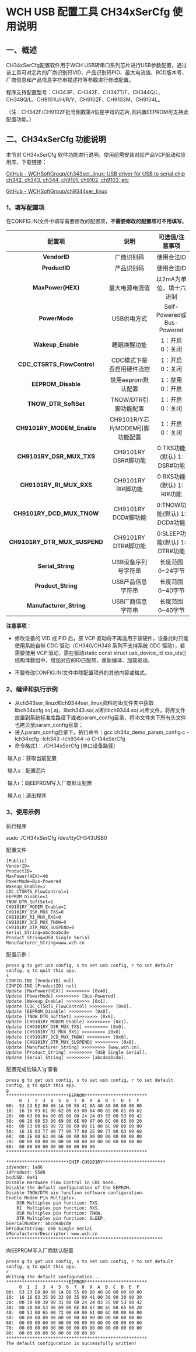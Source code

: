 # **WCH USB 配置工具 CH34xSerCfg 使用说明**



## **一、概述**

CH34xSerCfg配置软件用于WCH USB转串口系列芯片进行USB参数配置，通过该工具可对芯片的厂商识别码VID、产品识别码PID、最大电流值、BCD版本号、厂商信息和产品信息字符串描述符等参数进行修改配置。

程序支持配置型号：CH343P、CH342F、CH347T/F、CH344Q/L、CH348Q/L、CH9101U/H/R/Y、CH9102F、CH9103M、CH9104L。

（注：CH342F/CH9102F批号倒数第4位是字母的芯片,则内置EEPROM可支持此配置功能。）

## **二、CH34xSerCfg 功能说明**

本节对 CH34xSerCfg 软件功能进行说明，使用前需安装对应产品VCP驱动和应用库，下载链接：

[GitHub - WCHSoftGroup/ch343ser_linux: USB driver for USB to serial chip ch342, ch343, ch344, ch9101, ch9102, ch9103, etc](https://github.com/WCHSoftGroup/ch343ser_linux)

[GitHub - WCHSoftGroup/ch9344ser_linux](https://github.com/WCHSoftGroup/ch9344ser_linux)

###  1、填写配置项

在CONFIG.INI文件中填写需要修改的配置项，**不需要修改的配置项可不用填写**。

|          **配置项**          |            **说明**            |        可选值/注意事项         |
| :--------------------------: | :----------------------------: | :----------------------------: |
|         **VendorID**         |           厂商识别码           |           使用合法ID           |
|        **ProductID**         |           产品识别码           |           使用合法ID           |
|      **MaxPower(HEX)**       |         最大电源电流值         |    以2mA为单位，填十六进制     |
|        **PowerMode**         |          USB供电方式           |   Self-Powered或Bus-Powered    |
|      **Wakeup_Enable**       |          睡眠唤醒功能          |        1：开启 0：关闭         |
|  **CDC_CTSRTS_FlowControl**  |   CDC模式下是否启用硬件流控    |        1：开启 0：关闭         |
|      **EEPROM_Disable**      |       禁用eeprom默认配置       |        1：禁用 0：开启         |
|     **TNOW_DTR_SoftSet**     |      TNOW/DTR引脚功能配置      |        1：开启 0：关闭         |
|  **CH9101RY_MODEM_Enable**   | CH9101R/Y芯片MODEM引脚功能配置 |        1：开启 0：关闭         |
|   **CH9101RY_DSR_MUX_TXS**   |      CH9101RY  DSR#脚功能      |  0:TXS功能(默认)  1: DSR#功能  |
|   **CH9101RY_RI_MUX_RXS**    |       CH9101RY RI#脚功能       |  0:RXS功能(默认)  1: RI#功能   |
|  **CH9101RY_DCD_MUX_TNOW**   |      CH9101RY  DCD#脚功能      | 0:TNOW功能(默认)  1: DCD#功能  |
| **CH9101RY_DTR_MUX_SUSPEND** |      CH9101RY DTR#脚功能       | 0:SLEEP功能(默认)  1: DTR#功能 |
|      **Serial_String**       |      USB设备序列号字符串       |        长度范围0~24字节        |
|      **Product_String**      |       USB产品信息字符串        |        长度范围0~40字节        |
|   **Manufacturer_String**    |       USB厂商信息字符串        |        长度范围0~40字节        |

**注意事项**：

- 修改设备的 VID 或 PID 后，原 VCP 驱动将不再适用于该硬件，设备此时只能使用系统自带 CDC 驱动（CH340/CH348 系列不支持系统 CDC 驱动），若需要使用 VCP 驱动，需在驱动static const struct usb_device_id xxx_ids[] 结构体数组中，增加对应的ID匹配项，重新编译、加载驱动。

- 不要修改CONFIG.INI文件中除配置项外的其他内容或格式。

### 2、编译和执行示例

- 从ch343ser_linux和ch9344ser_linux资料的lib文件夹中获取libch34xcfg.so(.a)、libch343.so(.a)和libch9344.so(.a)库文件，将库文件放置到系统标准库路径下或者param_config目录，将lib文件夹下所有头文件也拷贝至param_config目录；
- 进入param_config目录下，执行命令：gcc ch34x_demo_param_config.c -lch34xcfg -lch343 -lch9344 -o CH34xSerCfg
- 命令格式1：./CH34xSerCfg [串口设备路径]

​           输入g：获取当前配置

​           输入s：配置芯片

​	       输入r：向EEPROM写入厂商默认配置

​           输入q：退出程序

### 3、使用示例

执行程序

sudo ./CH34xSerCfg /dev/ttyCH343USB0

配置文件

```shell
[Public]
VendorID=
ProductID=
MaxPower(HEX)=40
PowerMode=Bus-Powered
Wakeup_Enable=1
CDC_CTSRTS_FlowControl=1
EEPROM_Disable=1
TNOW_DTR_SoftSet=1
CH9101RY_MODEM_Enable=1
CH9101RY_DSR_MUX_TXS=0
CH9101RY_RI_MUX_RXS=0
CH9101RY_DCD_MUX_TNOW=0
CH9101RY_DTR_MUX_SUSPEND=0
Serial_String=abcdeabcde
Product_String=USB Single Serial
Manufacturer_String=www.wch.cn
```

配置示例：

```shell
press g to get usb config, s to set usb config, r to set default config, q to quit this app.
s
CINFIG.INI [VendorID] null
CINFIG.INI [ProductID] null
Update [MaxPower(HEX)] >>>>>>>>> [0x40].
Update [PowerMode] >>>>>>>>> [Bus-Powered].
Update [Wakeup_Enable] >>>>>>>>> [0x1].
Update [CDC_CTSRTS_FlowControl] >>>>>>>>> [0x0].
Update [EEPROM_Disable] >>>>>>>>> [0x0].
Update [TNOW_DTR_SoftSet] >>>>>>>>> [0x0].
Update [CH9101RY_MODEM_Enable] >>>>>>>>> [0x1].
Update [CH9101RY_DSR_MUX_TXS] >>>>>>>>> [0x0].
Update [CH9101RY_RI_MUX_RXS] >>>>>>>>> [0x0].
Update [CH9101RY_DCD_MUX_TNOW] >>>>>>>>> [0x0].
Update [CH9101RY_DTR_MUX_SUSPEND] >>>>>>>>> [0x0].
Update [Manufacturer_String] >>>>>>>>> [www.wch.cn].
Update [Product_String] >>>>>>>>> [USB Single Serial].
Update [Serial_String] >>>>>>>>> [abcdeabcde].

```

配置完成后输入’g’查看

```shell
press g to get usb config, s to set usb config, r to set default config, q to quit this app.
g
************************EEPROM************************
     0  1  2  3  4  5  6  7  8  9  A  B  C  D  E  F  
00:  53 23 E2 00 86 1A D8 55 41 0A 40 A0 00 00 00 00 
10:  16 16 03 61 00 62 00 63 00 64 00 65 00 61 00 62 
20:  00 63 00 64 00 65 00 00 24 24 03 55 00 53 00 42 
30:  00 20 00 53 00 69 00 6E 00 67 00 6C 00 65 00 20 
40:  00 53 00 65 00 72 00 69 00 61 00 6C 00 00 00 00 
50:  16 16 03 77 00 77 00 77 00 2E 00 77 00 63 00 68 
60:  00 2E 00 63 00 6E 00 00 00 00 00 00 00 00 00 00 
70:  00 00 00 00 00 00 00 00 00 00 00 00 00 00 00 00 
80:  00 00 00 00 00 00 00 00 00 00 
******************************************************

************************CHIP-CH9101RY************************
idVendor: 1a86
idProduct: 55d8
bcdUSB: 0a41
Disable Hardware Flow Control in CDC mode.
Disable the default configuration of the EEPROM.
Disable TNOW/DTR pin function software configuration.
Enable Modem Pin Multiplex.
	DSR Multiplex pin function: TXS.
	RI  Multiplex pin function: RXS.
	DSR Multiplex pin function: TNOW.
	DTR Multiplex pin function: SLEEP.
bSerialNumber: abcdeabcde
bProductString: USB Single Serial
bManufacturerDescriptor: www.wch.cn
************************************************************

```

向EEPROM写入厂商默认配置

```shell
press g to get usb config, s to set usb config, r to set default config, q to quit this app.
r
Writing the default configuration...
************************EEPROM************************
     0  1  2  3  4  5  6  7  8  9  A  B  C  D  E  F  
00:  53 23 E0 00 86 1A D8 55 00 00 40 80 00 00 00 00 
10:  16 16 03 35 00 33 00 35 00 41 00 30 00 30 00 30 
20:  00 30 00 30 00 31 00 00 24 24 03 55 00 53 00 42 
30:  00 20 00 53 00 69 00 6E 00 67 00 6C 00 65 00 20 
40:  00 53 00 65 00 72 00 69 00 61 00 6C 00 00 00 00 
50:  00 00 00 00 00 00 00 00 00 00 00 00 00 00 00 00 
60:  00 00 00 00 00 00 00 00 00 00 00 00 00 00 00 00 
70:  00 00 00 00 00 00 00 00 00 00 00 00 00 00 00 00 
80:  00 00 00 00 00 00 00 00 00 00 
******************************************************
The default configuration is successfully written!

```

